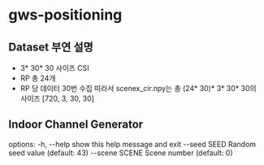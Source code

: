 # gws-positioning

## Dataset 부연 설명
- 3* 30* 30 사이즈 CSI
- RP 총 24개
- RP 당 데이터 30번 수집
따라서 scenex_cir.npy는 총 (24* 30)* 3* 30* 30의 사이즈 [720, 3, 30, 30]

## Indoor Channel Generator
options:
  -h, --help     show this help message and exit
  --seed SEED    Random seed value (default: 43)
  --scene SCENE  Scene number (default: 0)